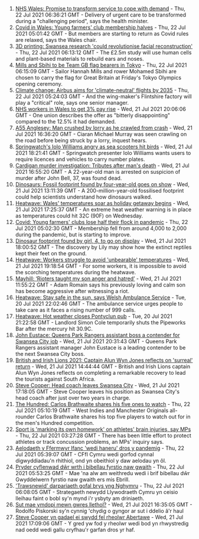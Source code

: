 1. [NHS Wales: Promise to transform service to cope with demand](https://www.bbc.co.uk/news/uk-wales-57915989) - Thu, 22 Jul 2021 06:36:21 GMT - Delivery of urgent care to be transformed during a "challenging period", says the health minister.
2. [Covid in Wales: Young farmers' club membership halves](https://www.bbc.co.uk/news/uk-wales-57919623) - Thu, 22 Jul 2021 05:01:42 GMT - But members are starting to return as Covid rules are relaxed, says the Wales chair.
3. [3D printing: Swansea research 'could revolutionise facial reconstruction'](https://www.bbc.co.uk/news/uk-wales-57903527) - Thu, 22 Jul 2021 06:13:12 GMT - The £2.5m study will use human cells and plant-based materials to rebuild ears and noses.
4. [Mills and Sbihi to be Team GB flag bearers in Tokyo](https://www.bbc.co.uk/sport/olympics/57925326) - Thu, 22 Jul 2021 06:15:09 GMT - Sailor Hannah Mills and rower Mohamed Sbihi are chosen to carry the flag for Great Britain at Friday's Tokyo Olympics opening ceremony.
5. [Climate change: Airbus aims for 'climate-neutral' flights by 2035](https://www.bbc.co.uk/news/uk-wales-57923403) - Thu, 22 Jul 2021 05:24:03 GMT - And the wing-maker's Flintshire factory will play a "critical" role, says one senior manager.
6. [NHS workers in Wales to get 3% pay rise](https://www.bbc.co.uk/news/uk-wales-politics-57915990) - Wed, 21 Jul 2021 20:06:06 GMT - One union describes the offer as "bitterly disappointing" compared to the 12.5% it had demanded.
7. [A55 Anglesey: Man crushed by lorry as he crawled from crash](https://www.bbc.co.uk/news/uk-wales-57920041) - Wed, 21 Jul 2021 16:36:20 GMT - Ciaran Michael Murray was seen crawling on the road before being struck by a lorry, inquest hears.
8. [Springwatch's Iolo Williams angry as sea scooters hit birds](https://www.bbc.co.uk/news/uk-wales-57918483) - Wed, 21 Jul 2021 18:21:41 GMT - Springwatch presenter Iolo Williams wants users to require licences and vehicles to carry number plates.
9. [Cardigan murder investigation: Tributes after man's death](https://www.bbc.co.uk/news/uk-wales-57918439) - Wed, 21 Jul 2021 16:55:20 GMT - A 22-year-old man is arrested on suspicion of murder after John Bell, 37, was found dead.
10. [Dinosaurs: Fossil footprint found by four-year-old goes on show](https://www.bbc.co.uk/news/uk-wales-57910510) - Wed, 21 Jul 2021 13:11:39 GMT - A 200-million-year-old fossilised footprint could help scientists understand how dinosaurs walked.
11. [Heatwave: Wales' temperatures soar as holiday getaway begins](https://www.bbc.co.uk/news/uk-wales-57892927) - Wed, 21 Jul 2021 17:25:37 GMT - An extreme heat weather warning is in place as temperatures could hit 32C (90F) on Wednesday.
12. [Covid: Young farmers' clubs lose half their flock in pandemic](https://www.bbc.co.uk/news/uk-wales-57923766) - Thu, 22 Jul 2021 05:02:30 GMT - Membership fell from around 4,000 to 2,000 during the pandemic, but is starting to improve.
13. [Dinosaur footprint found by girl, 4, to go on display](https://www.bbc.co.uk/news/uk-wales-57921987) - Wed, 21 Jul 2021 18:00:52 GMT - The discovery by Lily may show how the extinct reptiles kept their feet on the ground.
14. [Heatwave: Workers struggle to avoid 'unbearable' temperatures](https://www.bbc.co.uk/news/uk-wales-57923094) - Wed, 21 Jul 2021 19:18:54 GMT - For some workers, it is impossible to avoid the scorching temperatures during the heatwave.
15. [Mayhill: ‘Rioters taught my son anger and hatred’](https://www.bbc.co.uk/news/uk-wales-57907596) - Wed, 21 Jul 2021 11:55:22 GMT - Adam Romain says his previously loving and calm son has become aggressive after witnessing a riot.
16. [Heatwave: Stay safe in the sun, says Welsh Ambulance Service](https://www.bbc.co.uk/news/uk-wales-57910591) - Tue, 20 Jul 2021 22:02:46 GMT - The ambulance service urges people to take care as it faces a rising number of 999 calls.
17. [Heatwave: Hot weather closes Pontyclun pub](https://www.bbc.co.uk/news/uk-wales-57908735) - Tue, 20 Jul 2021 21:22:58 GMT - Landlord Simon Cole temporarily shuts the Pipeworks Bar after the mercury hit 30.9C.
18. [John Eustace: Queens Park Rangers assistant boss a contender for Swansea City job](https://www.bbc.co.uk/sport/football/57923015) - Wed, 21 Jul 2021 20:31:43 GMT - Queens Park Rangers assistant manager John Eustace is a leading contender to be the next Swansea City boss.
19. [British and Irish Lions 2021: Captain Alun Wyn Jones reflects on 'surreal' return](https://www.bbc.co.uk/sport/rugby-union/57913078) - Wed, 21 Jul 2021 14:44:44 GMT - British and Irish Lions captain Alun Wyn Jones reflects on completing a remarkable recovery to lead the tourists against South Africa.
20. [Steve Cooper: Head coach leaves Swansea City](https://www.bbc.co.uk/sport/football/57918658) - Wed, 21 Jul 2021 17:18:05 GMT - Steve Cooper leaves his position as Swansea City's head coach after just over two years in charge.
21. [The Hundred: Carlos Brathwaite shares his five ones to watch](https://www.bbc.co.uk/sport/cricket/57834683) - Thu, 22 Jul 2021 05:10:19 GMT - West Indies and Manchester Originals all-rounder Carlos Brathwaite shares his top five players to watch out for in the men's Hundred competition.
22. [Sport is 'marking its own homework' on athletes' brain injuries, say MPs](https://www.bbc.co.uk/news/health-57907772) - Thu, 22 Jul 2021 03:27:28 GMT - There has been little effort to protect athletes or track concussion problems, an MPs' inquiry says.
23. [Aelodaeth y Ffermwyr Ifanc 'wedi haneru' dros y pandemig](https://www.bbc.co.uk/newyddion/57916087) - Thu, 22 Jul 2021 05:39:07 GMT - CFfI Cymru wedi gorfod cynnal digwyddiadau'n rhithiol, ond yn obeithiol y daw aelodau yn ôl.
24. [Pryder cyflenwad dŵr wrth i bibellau fyrstio naw gwaith](https://www.bbc.co.uk/newyddion/57921134) - Thu, 22 Jul 2021 05:53:25 GMT - Mae 'na alw am weithredu wedi i brif bibellau dŵr Gwyddelwern fyrstio naw gwaith ers mis Ebrill.
25. ['Trawsnewid' darpariaeth gofal brys yng Nghymru](https://www.bbc.co.uk/newyddion/57918731) - Thu, 22 Jul 2021 06:08:05 GMT - Strategaeth newydd Llywodraeth Cymru yn ceisio lleihau faint o bobl sy'n mynd i'r ysbyty am driniaeth.
26. [Sut mae ymdopi mewn gwres llethol?](https://www.bbc.co.uk/newyddion/57916351) - Wed, 21 Jul 2021 16:35:05 GMT - Rodolfo Piskorski sy'n cynnig 'chydig o gyngor ar sut i ddelio â'r haul
27. [Steve Cooper yn gadael ei swydd fel rheolwr Abertawe](https://www.bbc.co.uk/newyddion/57916088) - Wed, 21 Jul 2021 17:09:06 GMT - Y gred yw fod y rheolwr wedi bod yn rhwystredig nad oedd wedi gallu cryfhau'r garfan dros yr haf.
